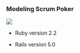 
### Modeling Scrum Poker

![](https://raw.githubusercontent.com/valterbarros/scrum-poker/master/modeling_project/logic-model.png)

* Ruby version 2.2

* Rails version 5.0




